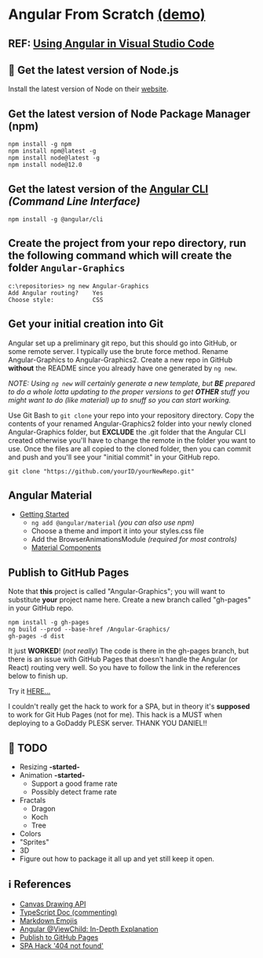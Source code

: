 # Angular From Scratch [(demo)](http://zrhoz.com)

## REF: [Using Angular in Visual Studio Code](https://code.visualstudio.com/docs/nodejs/angular-tutorial)

## :open_file_folder: Get the latest version of Node.js

Install the latest version of Node on their [website](https://nodejs.org/en/download/).

## Get the latest version of Node Package Manager (npm)

    npm install -g npm
    npm install npm@latest -g
    npm install node@latest -g
    npm install node@12.0

## Get the latest version of the [**Angular CLI**](https://cli.angular.io/) *(Command Line Interface)*

    npm install -g @angular/cli

## Create the project from your repo directory, run the following command which will create the folder `Angular-Graphics`

    c:\repositories> ng new Angular-Graphics
    Add Angular routing?    Yes
    Choose style:           CSS

## Get your initial creation into Git

Angular set up a preliminary git repo, but this should go into GitHub, or some remote server.  I typically use the brute force method. Rename Angular-Graphics to Angular-Graphics2.  Create a new repo in GitHub **without** the README since you already have one generated by `ng new`.

*NOTE: Using `ng new` will certainly generate a new template, but **BE** prepared to do a whole lotta updating to the proper versions to get **OTHER** stuff you might want to do (like material) up to snuff so you can start working.*

Use Git Bash to `git clone` your repo into your repository directory. Copy the contents of your renamed Angular-Graphics2 folder into your newly cloned Angular-Graphics folder, but **EXCLUDE** the .git folder that the Angular CLI created otherwise you'll have to change the remote in the folder you want to use.  Once the files are all copied to the cloned folder, then you can commit and push and you'll see your "initial commit" in your GitHub repo.

    git clone "https://github.com/yourID/yourNewRepo.git"

## Angular Material

* [Getting Started](https://material.angular.io/guide/getting-started)
  * `ng add @angular/material` *(you can also use npm)*
  * Choose a theme and import it into your styles.css file
  * Add the BrowserAnimationsModule *(required for most controls)*
  * [Material Components](https://material.angular.io/components)

## Publish to GitHub Pages

Note that **this** project is called "Angular-Graphics"; you will want to substitute **your** project name here.
Create a new branch called "gh-pages" in your GitHub repo.

    npm install -g gh-pages
    ng build --prod --base-href /Angular-Graphics/
    gh-pages -d dist

It just **WORKED**! (*not really*)  The code is there in the gh-pages branch, but there is an issue with GitHub Pages
that doesn't handle the Angular (or React) routing very well.  So you have to follow the link in the references below
to finish up.

Try it [HERE...](https://spilledmilkcom.github.io/Angular-Graphics/)

I couldn't really get the hack to work for a SPA, but in theory it's **supposed** to work for Git Hub Pages (not for me).
This hack is a MUST when deploying to a GoDaddy PLESK server.  THANK YOU DANIEL!!

## :1234: TODO

* Resizing **-started-**
* Animation **-started-**
  * Support a good frame rate
  * Possibly detect frame rate
* Fractals
  * Dragon
  * Koch
  * Tree
* Colors
* "Sprites"
* 3D
* Figure out how to package it all up and yet still keep it open.

## :information_source: References

* [Canvas Drawing API](https://developer.mozilla.org/en-US/docs/Web/API/Canvas_API)
* [TypeScript Doc (commenting)](https://github.com/Microsoft/tsdoc)
* [Markdown Emojis](https://www.webfx.com/tools/emoji-cheat-sheet)
* [Angular @ViewChild: In-Depth Explanation](https://blog.angular-university.io/angular-viewchild/)
* [Publish to GitHub Pages](https://www.telerik.com/blogs/quick-angular-2-hosting-angular-cli-github-pages)
* [SPA Hack '404 not found'](http://www.backalleycoder.com/2016/05/13/sghpa-the-single-page-app-hack-for-github-pages/)
